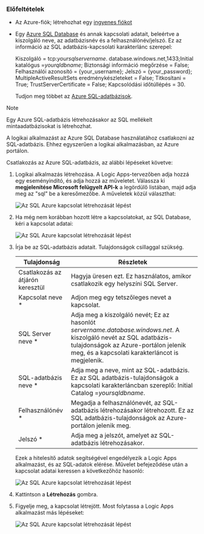 ### <a name="prerequisites"></a>Előfeltételek
* Az Azure-fiók; létrehozhat egy [ingyenes fiókot](https://azure.microsoft.com/free)
* Egy [Azure SQL Database](../articles/sql-database/sql-database-get-started.md) és annak kapcsolati adatait, beleértve a kiszolgáló neve, az adatbázisnév és a felhasználónév/jelszó. Ez az információ az SQL adatbázis-kapcsolati karakterlánc szerepel:
  
    Kiszolgáló = tcp:*yoursqlservername*. database.windows.net,1433;Initial katalógus =*yourqldbname*; Biztonsági információ megőrzése = False; Felhasználói azonosító = {your_username}; Jelszó = {your_password}; MultipleActiveResultSets eredménykészleteket = False; Titkosítani = True; TrustServerCertificate = False; Kapcsolódási időtúllépés = 30.
  
    Tudjon meg többet az [Azure SQL-adatbázisok](https://azure.microsoft.com/services/sql-database).

> [!NOTE]
> Egy Azure SQL-adatbázis létrehozásakor az SQL mellékelt mintaadatbázisokat is létrehozhat. 
> 
> 

A logikai alkalmazást az Azure SQL Database használatához csatlakozni az SQL-adatbázis. Ehhez egyszerűen a logikai alkalmazásban, az Azure portálon.  

Csatlakozás az Azure SQL-adatbázis, az alábbi lépéseket követve:  

1. Logikai alkalmazás létrehozása. A Logic Apps-tervezőben adja hozzá egy eseményindító, és adja hozzá az műveletet. Válassza ki **megjelenítése Microsoft felügyelt API-k** a legördülő listában, majd adja meg az "sql" be a keresőmezőbe. A műveletek közül választhat:  
   
    ![Az SQL Azure kapcsolat létrehozását lépést](./media/connectors-create-api-sqlazure/sql-actions.png)
2. Ha még nem korábban hozott létre a kapcsolatokat, az SQL Database, kéri a kapcsolat adatai:  
   
    ![Az SQL Azure kapcsolat létrehozását lépést](./media/connectors-create-api-sqlazure/connection-details.png) 
3. Írja be az SQL-adatbázis adatait. Tulajdonságok csillaggal szükség.
   
   | Tulajdonság | Részletek |
   | --- | --- |
   | Csatlakozás az átjárón keresztül |Hagyja üresen ezt. Ez használatos, amikor csatlakozik egy helyszíni SQL Server. |
   | Kapcsolat neve * |Adjon meg egy tetszőleges nevet a kapcsolat. |
   | SQL Server neve * |Adja meg a kiszolgáló nevét; Ez az hasonlót *servername.database.windows.net*. A kiszolgáló nevét az SQL adatbázis-tulajdonságok az Azure-portálon jelenik meg, és a kapcsolati karakterláncot is megjelenik. |
   | SQL-adatbázis neve * |Adja meg a neve, mint az SQL-adatbázis. Ez az SQL adatbázis-tulajdonságok a kapcsolati karakterláncban szereplő: Initial Catalog =*yoursqldbname*. |
   | Felhasználónév * |Megadja a felhasználónevét, az SQL-adatbázis létrehozásakor létrehozott. Ez az SQL adatbázis-tulajdonságok az Azure-portálon jelenik meg. |
   | Jelszó * |Adja meg a jelszót, amelyet az SQL-adatbázis létrehozásakor. |
   
    Ezek a hitelesítő adatok segítségével engedélyezik a Logic Apps alkalmazást, és az SQL-adatok elérése. Művelet befejeződése után a kapcsolat adatai keressen a következőhöz hasonló:  
   
    ![Az SQL Azure kapcsolat létrehozását lépést](./media/connectors-create-api-sqlazure/sample-connection.png) 
4. Kattintson a **Létrehozás** gombra. 
5. Figyelje meg, a kapcsolat létrejött. Most folytassa a Logic Apps alkalmazást más lépéseket: 
   
    ![Az SQL Azure kapcsolat létrehozását lépést](./media/connectors-create-api-sqlazure/table.png)

